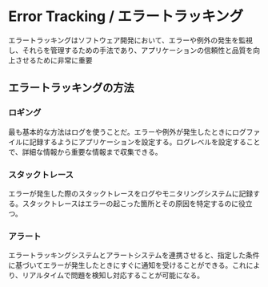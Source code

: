 # Error Tracking / エラートラッキング

エラートラッキングはソフトウェア開発において、エラーや例外の発生を監視し、それらを管理するための手法であり、アプリケーションの信頼性と品質を向上させるために非常に重要

## エラートラッキングの方法

### ロギング

最も基本的な方法はログを使うことだ。エラーや例外が発生したときにログファイルに記録するようにアプリケーションを設定する。ログレベルを設定することで、詳細な情報から重要な情報まで収集できる。

### スタックトレース

エラーが発生した際のスタックトレースをログやモニタリングシステムに記録する。スタックトレースはエラーの起こった箇所とその原因を特定するのに役立つ。

### アラート

エラートラッキングシステムとアラートシステムを連携させると、指定した条件に基づいてエラーが発生したときにすぐに通知を受けることができる。これにより、リアルタイムで問題を検知し対応することが可能になる。
